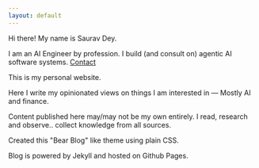 ```yaml
---
layout: default
---
```


Hi there! My name is Saurav Dey. 

I am an AI Engineer by profession. I build (and consult on) agentic AI software systems. [Contact](/contact)

This is my personal website.

Here I write my opinionated views on things I am interested in — Mostly AI and finance.

Content published here may/may not be my own entirely. I read, research and observe.. collect knowledge from all sources.

Created this "Bear Blog" like theme using plain CSS.

Blog is powered by Jekyll and hosted on Github Pages.